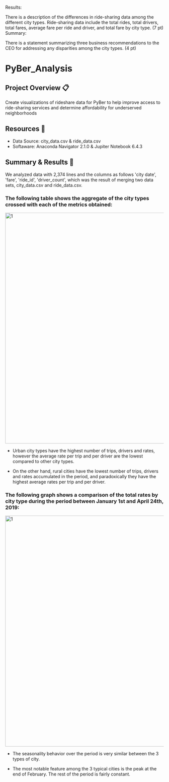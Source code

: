 
Results:

There is a description of the differences in ride-sharing data among the different city types. Ride-sharing data include the total rides, total drivers, total fares, average fare per ride and driver, and total fare by city type. (7 pt)
Summary:

There is a statement summarizing three business recommendations to the CEO for addressing any disparities among the city types. (4 pt)



# PyBer_Analysis

## Project Overview 📋
Create visualizations of rideshare data for PyBer to help improve access to ride-sharing services and determine affordability for underserved neighborhoods

## Resources 🔧

* Data Source: city_data.csv & ride_data.csv
* Softaware: Anaconda Navigator 2.1.0 & Jupiter Notebook 6.4.3

## Summary & Results 📄

We analyzed data with 2,374 lines and the columns as follows 'city	date',	'fare',	'ride_id', 	'driver_count',	which was 
the result of merging two data sets, city_data.csv and ride_data.csv.

### The following table shows the aggregate of the city types crossed with each of the metrics obtained:

<img width="733" alt="1" src="https://user-images.githubusercontent.com/78093457/137652564-a39ac91d-97d7-446d-87f1-1080b0a4b151.png">

* Urban city types have the highest number of trips, drivers and rates, however the average rate per trip and per driver are the lowest compared to other city types.

* On the other hand, rural cities have the lowest number of trips, drivers and rates accumulated in the period, and paradoxically they have the highest average rates per trip and per driver.

### The following graph shows a comparison of the total rates by city type during the period between January 1st and April 24th, 2019:

<img width="733" alt="1" src="https://user-images.githubusercontent.com/78093457/137653043-ceb02293-fac6-45ab-8c43-2644d17146de.png">

* The seasonality behavior over the period is very similar between the 3 types of city.

* The most notable feature among the 3 typical cities is the peak at the end of February. The rest of the period is fairly constant.
